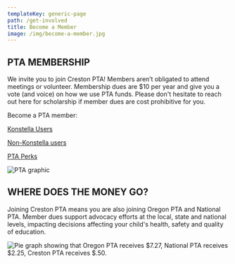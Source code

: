 ```yaml
---
templateKey: generic-page
path: /get-involved
title: Become a Member
image: /img/become-a-member.jpg
---
```

## PTA MEMBERSHIP 

We invite you to join Creston PTA! Members aren’t obligated to attend meetings or volunteer. Membership dues are $10 per year and give you a vote (and voice) on how we use PTA funds. Please don't hesitate to reach out here for scholarship if member dues are cost prohibitive for you.

B﻿ecome a PTA member:

[Konstella Users](https://www.konstella.com/app/school/669afb141b5ceab26a5c9b2f/sales-sheets/66e26b501b5ce153b81f375b)

[N﻿on-Konstella users](https://www.konstella.com/open/sales/66e26b501b5ce153b81f375b)

[PTA Perks](https://www.oregonpta.org/oregon-pta-membership/member-benefits)

![PTA graphic](/img/why-join-creston-pta.png)

## WHERE DOES THE MONEY GO? 

Joining Creston PTA means you are also joining Oregon PTA and National PTA. Member dues support advocacy efforts at the local, state and national levels, impacting decisions affecting your child's health, safety and quality of education.

![Pie graph showing that Oregon PTA receives $7.27, National PTA receives $2.25, Creston PTA receives $.50.](/img/meta-chart.jpeg)